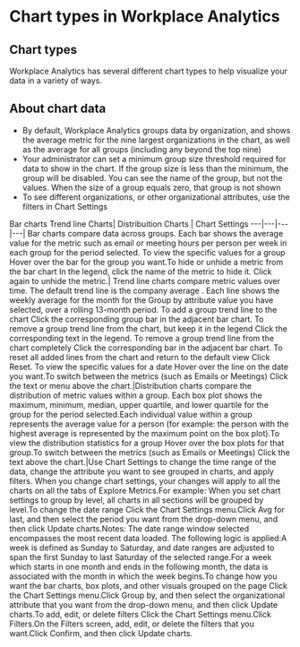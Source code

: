 

# Chart types in Workplace Analytics 


## Chart types
Workplace Analytics has several different chart types to help visualize your data in a variety of ways.


## About chart data


  * By default, Workplace Analytics groups data by organization, and shows the average metric for the nine largest organizations in the chart, as well as the average for all groups (including any beyond the top nine) 
  * Your administrator can set a minimum group size threshold required for data to show in the chart. If the group size is less than the minimum, the group will be disabled. You can see the name of the group, but not the values. When the size of a group equals zero, that group is not shown 
  * To see different organizations, or other organizational attributes, use the filters in Chart Settings 





Bar charts
Trend line Charts| Distribuition Charts | Chart Settings
---|---|---|---|
Bar charts compare data across groups. Each bar shows the average value for the metric such as email or meeting hours per person per week in each group for the period selected. To view the specific values for a group Hover over the bar for the group you want.To hide or unhide a metric from the bar chart In the legend, click the name of the metric to hide it. Click again to unhide the metric.| Trend line charts compare metric values over time. The default trend line is the company average . Each line shows the weekly average for the month for the Group by attribute value you have selected, over a rolling 13-month period. To add a group trend line to the chart  Click the corresponding group bar in the adjacent bar chart. To remove a group trend line from the chart, but keep it in the legend Click the corresponding text in the legend. To remove a group trend line from the chart completely Click the corresponding bar in the adjacent bar chart. To reset all added lines from the chart and return to the default view Click Reset. To view the specific values for a date Hover over the line on the date you want.To switch between the metrics (such as Emails or Meetings) Click the text or menu above the chart.|Distribution charts compare the distribution of metric values within a group. Each box plot shows the maximum, minimum, median, upper quartile, and lower quartile for the group for the period selected.Each individual value within a group represents the average value for a person (for example: the person with the highest average is represented by the maximum point on the box plot).To view the distribution statistics for a group Hover over the box plots for that group.To switch between the metrics (such as Emails or Meetings) Click the text above the chart.|Use Chart Settings to change the time range of the data, change the attribute you want to see grouped in charts, and apply filters. When you change chart settings, your changes will apply to all the charts on all the tabs of Explore Metrics.For example: When you set chart settings to group by level, all charts in all sections will be grouped by level.To change the date range Click the Chart Settings menu.Click Avg for last, and then select the period you want from the drop-down menu, and then click Update charts.Notes: The date range window selected encompasses the most recent data loaded. The following logic is applied:A week is defined as Sunday to Saturday, and date ranges are adjusted to span the first Sunday to last Saturday of the selected range.For a week which starts in one month and ends in the following month, the data is associated with the month in which the week begins.To change how you want the bar charts, box plots, and other visuals grouped on the page Click the Chart Settings menu.Click Group by, and then select the organizational attribute that you want from the drop-down menu, and then click Update charts.To add, edit, or delete filters Click the Chart Settings menu.Click Filters.On the Filters screen, add, edit, or delete the filters that you want.Click Confirm, and then click Update charts.

